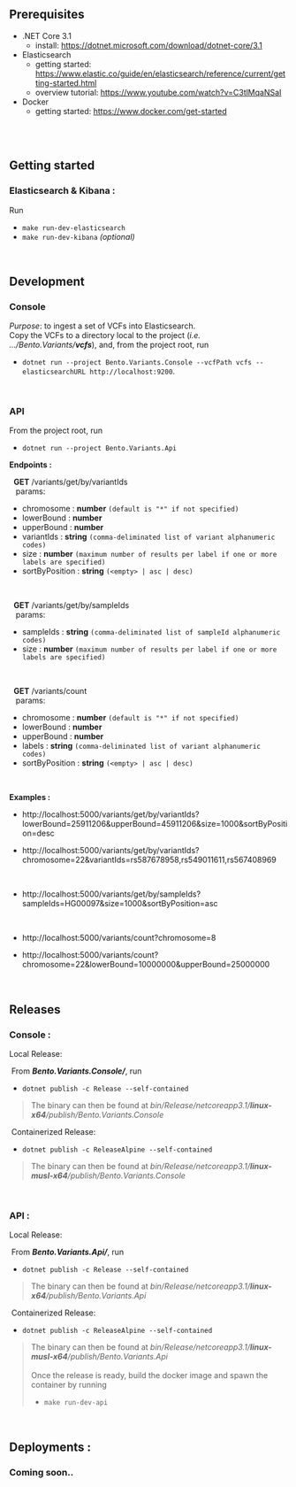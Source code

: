 ## Prerequisites
- .NET Core 3.1
  - install: https://dotnet.microsoft.com/download/dotnet-core/3.1
- Elasticsearch
  - getting started: https://www.elastic.co/guide/en/elasticsearch/reference/current/getting-started.html
  - overview tutorial: https://www.youtube.com/watch?v=C3tlMqaNSaI
- Docker
  - getting started: https://www.docker.com/get-started

<br /><br />


## Getting started

### **Elasticsearch & Kibana :**

Run 
- `make run-dev-elasticsearch`
- `make run-dev-kibana` *(optional)*

<br />


## Development

### **Console**

*Purpose*: to ingest a set of VCFs into Elasticsearch.<br />
Copy the VCFs to a directory local to the project (*i.e. .../Bento.Variants/**vcfs***), and, from the project root, run 
- `dotnet run --project Bento.Variants.Console --vcfPath vcfs --elasticsearchURL http://localhost:9200`.

<br />


### **API**

From the project root, run 
- `dotnet run --project Bento.Variants.Api`

<b>Endpoints :</b>

&nbsp;&nbsp;**GET** /variants/get/by/variantIds<br/>
&nbsp;&nbsp;&nbsp;params: 
  - chromosome : **number** `(default is "*" if not specified)`
  - lowerBound : **number**
  - upperBound : **number**
  - variantIds : **string** `(comma-deliminated list of variant alphanumeric codes)`
  - size : **number** `(maximum number of results per label if one or more labels are specified)`
  - sortByPosition : **string** `(<empty> | asc | desc)`

<br/>

&nbsp;&nbsp;**GET** /variants/get/by/sampleIds<br/>
&nbsp;&nbsp;&nbsp;params: 
  - sampleIds : **string** `(comma-deliminated list of sampleId alphanumeric codes)`
  - size : **number** `(maximum number of results per label if one or more labels are specified)`

<br/>

&nbsp;&nbsp;**GET** /variants/count<br/>
&nbsp;&nbsp;&nbsp;params: 
  - chromosome : **number** `(default is "*" if not specified)`
  - lowerBound : **number**
  - upperBound : **number**
  - labels : **string** `(comma-deliminated list of variant alphanumeric codes)`
  - sortByPosition : **string** `(<empty> | asc | desc)`

<br />

<b>Examples :</b>

- http://localhost:5000/variants/get/by/variantIds?lowerBound=25911206&upperBound=45911206&size=1000&sortByPosition=desc

- http://localhost:5000/variants/get/by/variantIds?chromosome=22&variantIds=rs587678958,rs549011611,rs567408969

<br />

- http://localhost:5000/variants/get/by/sampleIds?sampleIds=HG00097&size=1000&sortByPosition=asc
  
<br />

- http://localhost:5000/variants/count?chromosome=8

- http://localhost:5000/variants/count?chromosome=22&lowerBound=10000000&upperBound=25000000


<br />


## Releases
### **Console :**
Local Release: 

&nbsp;From ***Bento.Variants.Console/***, run 
- `dotnet publish -c Release --self-contained` 
> The binary can then be found at *bin/Release/netcoreapp3.1/**linux-x64**/publish/Bento.Variants.Console*

&nbsp;Containerized Release: 
- `dotnet publish -c ReleaseAlpine --self-contained` 
> The binary can then be found at *bin/Release/netcoreapp3.1/**linux-musl-x64**/publish/Bento.Variants.Console*

<br />

### **API :**
Local Release: 

&nbsp;From ***Bento.Variants.Api/***, run 
- `dotnet publish -c Release --self-contained` 
> The binary can then be found at *bin/Release/netcoreapp3.1/**linux-x64**/publish/Bento.Variants.Api*

&nbsp;Containerized Release: 
- `dotnet publish -c ReleaseAlpine --self-contained` 
> The binary can then be found at *bin/Release/netcoreapp3.1/**linux-musl-x64**/publish/Bento.Variants.Api*<br /><br />Once the release is ready, build the docker image and spawn the container by running
> - `make run-dev-api` 

<br />


## Deployments :
### **Coming soon..**